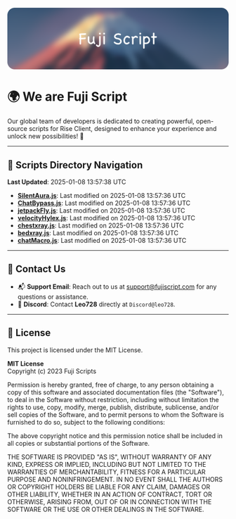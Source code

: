 ![Banner](.github/b.webp)

# 🌍 **We are Fuji Script**

Our global team of developers is dedicated to creating powerful, open-source scripts for Rise Client, designed to enhance your experience and unlock new possibilities! 🌟

---
<!-- SCRIPTS_NAVIGATION_START -->
## 📂 **Scripts Directory Navigation**

**Last Updated**: 2025-01-08 13:57:38 UTC

- **[SilentAura.js](scripts/SilentAura.js)**: Last modified on 2025-01-08 13:57:36 UTC
- **[ChatBypass.js](scripts/ChatBypass.js)**: Last modified on 2025-01-08 13:57:36 UTC
- **[jetpackFly.js](scripts/jetpackFly.js)**: Last modified on 2025-01-08 13:57:36 UTC
- **[velocityHylex.js](scripts/velocityHylex.js)**: Last modified on 2025-01-08 13:57:36 UTC
- **[chestxray.js](scripts/chestxray.js)**: Last modified on 2025-01-08 13:57:36 UTC
- **[bedxray.js](scripts/bedxray.js)**: Last modified on 2025-01-08 13:57:36 UTC
- **[chatMacro.js](scripts/chatMacro.js)**: Last modified on 2025-01-08 13:57:36 UTC

<!-- SCRIPTS_NAVIGATION_END -->

---

## 💬 **Contact Us**  
- 📬 **Support Email**: Reach out to us at [support@fujiscript.com](mailto:support@fujiscript.com) for any questions or assistance.  
- 💬 **Discord**: Contact **Leo728** directly at `Discord@leo728`.

---

## 📜 **License**

This project is licensed under the MIT License.  

**MIT License**  
Copyright (c) 2023 Fuji Scripts  

Permission is hereby granted, free of charge, to any person obtaining a copy of this software and associated documentation files (the "Software"), to deal in the Software without restriction, including without limitation the rights to use, copy, modify, merge, publish, distribute, sublicense, and/or sell copies of the Software, and to permit persons to whom the Software is furnished to do so, subject to the following conditions:  

The above copyright notice and this permission notice shall be included in all copies or substantial portions of the Software.  

THE SOFTWARE IS PROVIDED "AS IS", WITHOUT WARRANTY OF ANY KIND, EXPRESS OR IMPLIED, INCLUDING BUT NOT LIMITED TO THE WARRANTIES OF MERCHANTABILITY, FITNESS FOR A PARTICULAR PURPOSE AND NONINFRINGEMENT. IN NO EVENT SHALL THE AUTHORS OR COPYRIGHT HOLDERS BE LIABLE FOR ANY CLAIM, DAMAGES OR OTHER LIABILITY, WHETHER IN AN ACTION OF CONTRACT, TORT OR OTHERWISE, ARISING FROM, OUT OF OR IN CONNECTION WITH THE SOFTWARE OR THE USE OR OTHER DEALINGS IN THE SOFTWARE.  
